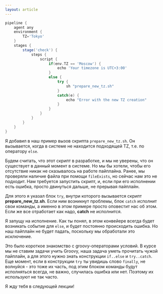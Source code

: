 ```yaml
---
layout: article
---
```

```groovy
pipeline {
    agent any
    environment {
        TZ='Tokyo'
    }
    stages {
        stage('check') {
            steps {
                script {
                    if(env.TZ == 'Moscow') {
                        echo 'Your timezone is UTC+3:00'
                    }
                    else {
                        try {
                            sh "prepare_new_tz.sh"
                        }
                        catch(e) {
                            echo "Error with the new TZ creation"
                        }
                    }
                }
            }
        }
    }
}
```

Я добавил в наш пример вызов скрипта `prepare_new_tz.sh`. Он вызывается, когда в системе не находится подходящей TZ, т.е. по оператору `else`.

Будем считать, что этот скрипт в разработке, и мы не уверены, что он существует в данный момент в системе. Но мы бы хотели, чтобы его отсутствие никак не сказывалось на работе пайплайна. Ранее, мы проверяли наличие файла при помощи `fileExists`, но сейчас нам это не подходит. Нам требуется запустить скрипт, и, если при его исполнении есть ошибка, просто двинуться дальше, не прерывая пайплайн.

Для этого я указал блок `try`, внутри которого вызывается скрипт **prepare_new_tz.sh**. Если ним возникнут проблемы, блок `catch` исполнит свои команды, а именно в этом примере просто оповестит нас об этом. Если же все отработает как надо, **catch** не исполнится.

Я запущу на исполнение. Как ты понял, в этом конвейере всегда будет возникать событие для `else`, и будет постоянно происходить ошибка. Но наш пайплайн не будет падать, поскольку мы обработали это исключение.

Это было короткое знакомство с groovy-операторами условий. В курсе мы не ставим задачи учить Groovy, наша задача уметь прочитать чужой пайплайн, а для этого нужно знать конструкции `if..else` и `try..catch`. Еще момент, если в конструкции `try` ты увидишь слово `finally`, не волнуйся - это тоже их часть, под этим блоком команды будут исполняться всегда, не важно, случилась ошибка или нет. Поэтому их используют не так часто.

Я жду тебя в следующей лекции!
